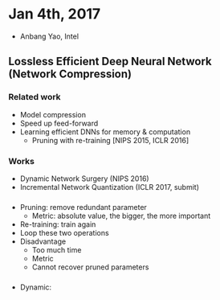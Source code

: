 # Jan 4th, 2017

* Anbang Yao, Intel

## Lossless Efficient Deep Neural Network (Network Compression)

### Related work
* Model compression
* Speed up feed-forward
* Learning efficient DNNs for memory & computation
    * Pruning with re-training [NIPS 2015, ICLR 2016]

### Works
* Dynamic Network Surgery (NIPS 2016)
* Incremental Network Quantization (ICLR 2017, submit)

###
* Pruning: remove redundant parameter
    * Metric: absolute value, the bigger, the more important
* Re-training: train again
* Loop these two operations
* Disadvantage
    * Too much time
    * Metric
    * Cannot recover pruned parameters

###
* Dynamic: 